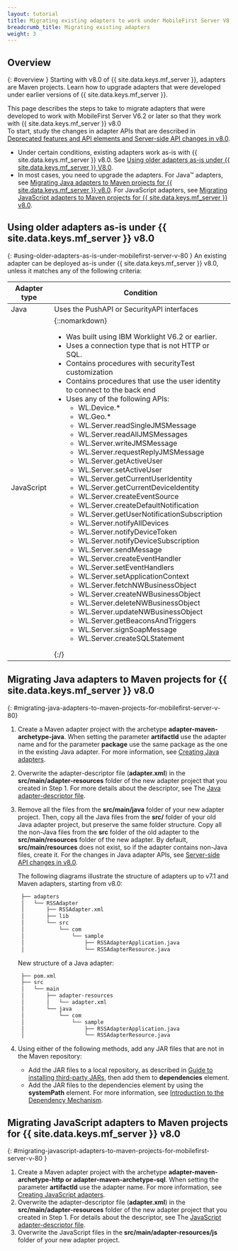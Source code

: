 ```yaml
---
layout: tutorial
title: Migrating existing adapters to work under MobileFirst Server V8.0.0
breadcrumb_title: Migrating existing adapters
weight: 3
---
```

<!-- NLS_CHARSET=UTF-8 -->
## Overview
{: #overview }
Starting with v8.0 of {{ site.data.keys.mf_server }}, adapters are Maven projects. Learn how to upgrade adapters that were developed under earlier versions of {{ site.data.keys.mf_server }}.

This page describes the steps to take to migrate adapters that were developed to work with MobileFirst Server V6.2 or later so that they work with {{ site.data.keys.mf_server }} v8.0  
To start, study the changes in adapter APIs that are described in [Deprecated features and API elements and Server-side API changes in v8.0](../../product-overview/release-notes/deprecated-discontinued/).

* Under certain conditions, existing adapters work as-is with {{ site.data.keys.mf_server }} v8.0. See [Using older adapters as-is under {{ site.data.keys.mf_server }} V8.0](#using-older-adapters-as-is-under-mobilefirst-server-v-80).
* In most cases, you need to upgrade the adapters. For Java™ adapters, see [Migrating Java adapters to Maven projects for {{ site.data.keys.mf_server }} v8.0](#migrating-java-adapters-to-maven-projects-for-mobilefirst-server-v-80). For JavaScript adapters, see [Migrating JavaScript adapters to Maven projects for {{ site.data.keys.mf_server }} v8.0](#migrating-javascript-adapters-to-maven-projects-for-mobilefirst-server-v-80).

## Using older adapters as-is under {{ site.data.keys.mf_server }} v8.0
{: #using-older-adapters-as-is-under-mobilefirst-server-v-80 }
An existing adapter can be deployed as-is under {{ site.data.keys.mf_server }} v8.0, unless it matches any of the following criteria:

| Adapter type | Condition | 
|--------------|-----------|
| Java | Uses the PushAPI or SecurityAPI interfaces | 
| JavaScript | {::nomarkdown}<ul><li>Was built using IBM  Worklight  V6.2 or earlier.</li><li>Uses a connection type that is not HTTP or SQL.</li><li>Contains procedures with securityTest customization</li><li>Contains procedures that use the user identity to connect to the back end</li><li>Uses any of the following APIs:<ul><li>WL.Device.*</li><li>WL.Geo.\*</li><li>WL.Server.readSingleJMSMessage</li><li>WL.Server.readAllJMSMessages</li><li>WL.Server.writeJMSMessage</li><li>WL.Server.requestReplyJMSMessage</li><li>WL.Server.getActiveUser</li><li>WL.Server.setActiveUser</li><li>WL.Server.getCurrentUserIdentity</li><li>WL.Server.getCurrentDeviceIdentity</li><li>WL.Server.createEventSource</li><li>WL.Server.createDefaultNotification</li><li>WL.Server.getUserNotificationSubscription</li><li>WL.Server.notifyAllDevices</li><li>WL.Server.notifyDeviceToken</li><li>WL.Server.notifyDeviceSubscription</li><li>WL.Server.sendMessage</li><li>WL.Server.createEventHandler</li><li>WL.Server.setEventHandlers</li><li>WL.Server.setApplicationContext</li><li>WL.Server.fetchNWBusinessObject</li><li>WL.Server.createNWBusinessObject</li><li>WL.Server.deleteNWBusinessObject</li><li>WL.Server.updateNWBusinessObject</li><li>WL.Server.getBeaconsAndTriggers</li><li>WL.Server.signSoapMessage</li><li>WL.Server.createSQLStatement</li></ul></li></ul>{:/} |

## Migrating Java adapters to Maven projects for {{ site.data.keys.mf_server }} v8.0
{: #migrating-java-adapters-to-maven-projects-for-mobilefirst-server-v-80}
1. Create a Maven adapter project with the archetype **adapter-maven-archetype-java**. When setting the parameter **artifactId** use the adapter name and for the parameter **package** use the same package as the one in the existing Java adapter. For more information, see [Creating Java adapters](../../adapters/creating-adapters).
2. Overwrite the adapter-descriptor file (**adapter.xml**) in the **src/main/adapter-resources** folder of the new adapter project that you created in Step 1. For more details about the descriptor, see The [Java adapter-descriptor file](../../adapters/java-adapters/#the-adapter-resources-folder).
3. Remove all the files from the **src/main/java** folder of your new adapter project. Then, copy all the Java files from the **src/** folder of your old Java adapter project, but preserve the same folder structure. Copy all the non-Java files from the **src** folder of the old adapter to the **src/main/resources** folder of the new adapter. By default, **src/main/resources** does not exist, so if the adapter contains non-Java files, create it. For the changes in Java adapter APIs, see [Server-side API changes in v8.0](#migrating-javascript-adapters-to-maven-projects-for-mobilefirst-server-v-80).

   The following diagrams illustrate the structure of adapters up to v7.1 and Maven adapters, starting from v8.0:

   ```xml
    ├── adapters
    │   └── RSSAdapter
    │       ├── RSSAdapter.xml
    │       ├── lib
    │       └── src
    │           └── com
    │               └── sample
    │                   ├── RSSAdapterApplication.java
    │                   └── RSSAdapterResource.java
   ```
    
   New structure of a Java adapter:

   ```xml
    ├── pom.xml
    ├── src
    │   └── main
    │       ├── adapter-resources
    │       │   └── adapter.xml
    │       └── java
    │           └── com
    │               └── sample
    │                   ├── RSSAdapterApplication.java
    │                   └── RSSAdapterResource.java
   ```

4. Using either of the following methods, add any JAR files that are not in the Maven repository:
    * Add the JAR files to a local repository, as described in [Guide to installing third-party JARs](https://maven.apache.org/guides/mini/guide-3rd-party-jars-local.html), then add them to **dependencies** element.
    * Add the JAR files to the dependencies element by using the **systemPath** element. For more information, see [Introduction to the Dependency Mechanism](https://maven.apache.org/guides/introduction/introduction-to-dependency-mechanism.html).

## Migrating JavaScript adapters to Maven projects for {{ site.data.keys.mf_server }} v8.0
{: #migrating-javascript-adapters-to-maven-projects-for-mobilefirst-server-v-80 }
1. Create a Maven adapter project with the archetype **adapter-maven-archetype-http or adapter-maven-archetype-sql**. When setting the parameter **artifactId** use the adapter name. For more information, see [Creating JavaScript adapters](../../adapters/creating-adapters).
2. Overwrite the adapter-descriptor file (**adapter.xml**) in the **src/main/adapter-resources** folder of the new adapter project that you created in Step 1. For details about the descriptor, see The [JavaScript adapter-descriptor file](../../adapters/javascript-adapters/#the-adapter-resources-folder).
3. Overwrite the JavaScript files in the **src/main/adapter-resources/js** folder of your new adapter project.
